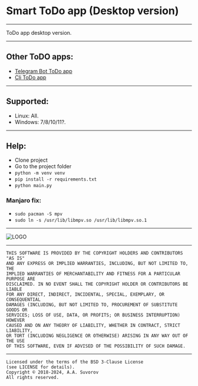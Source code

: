 # Smart ToDo app (Desktop version)

---

ToDo app desktop version.

---

## Other ToDO apps:

- [Telegram Bot ToDo app](https://github.com/smartlegionlab/todo_app_tg_bot)
- [Cli ToDo app](https://github.com/smartlegionlab/todo_app_cli) 

---

## Supported:

- Linux: All.
- Windows: 7/8/10/11?.

***

## Help:

- Clone project
- Go to the project folder
- `python -m venv venv`
- `pip install -r requirements.txt`
- `python main.py`

### Manjaro fix:

- `sudo pacman -S mpv`
- `sudo ln -s /usr/lib/libmpv.so /usr/lib/libmpv.so.1`

---

![LOGO](https://github.com/smartlegionlab/todo_app_desktop/raw/master/data/images/todo_app_desktop.png)

***

    THIS SOFTWARE IS PROVIDED BY THE COPYRIGHT HOLDERS AND CONTRIBUTORS "AS IS"
    AND ANY EXPRESS OR IMPLIED WARRANTIES, INCLUDING, BUT NOT LIMITED TO, THE
    IMPLIED WARRANTIES OF MERCHANTABILITY AND FITNESS FOR A PARTICULAR PURPOSE ARE
    DISCLAIMED. IN NO EVENT SHALL THE COPYRIGHT HOLDER OR CONTRIBUTORS BE LIABLE
    FOR ANY DIRECT, INDIRECT, INCIDENTAL, SPECIAL, EXEMPLARY, OR CONSEQUENTIAL
    DAMAGES (INCLUDING, BUT NOT LIMITED TO, PROCUREMENT OF SUBSTITUTE GOODS OR
    SERVICES; LOSS OF USE, DATA, OR PROFITS; OR BUSINESS INTERRUPTION) HOWEVER
    CAUSED AND ON ANY THEORY OF LIABILITY, WHETHER IN CONTRACT, STRICT LIABILITY,
    OR TORT (INCLUDING NEGLIGENCE OR OTHERWISE) ARISING IN ANY WAY OUT OF THE USE
    OF THIS SOFTWARE, EVEN IF ADVISED OF THE POSSIBILITY OF SUCH DAMAGE.

***

    Licensed under the terms of the BSD 3-Clause License
    (see LICENSE for details).
    Copyright © 2018-2024, A.A. Suvorov
    All rights reserved.


